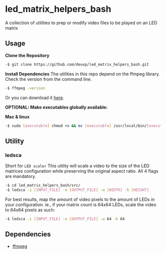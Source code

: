 # led_matrix_helpers_bash

A collection of utilities to prep or modify video files to be played on an LED matrix

## Usage

**Clone the Repository**

```bash
-$ git clone https://github.com/deuxp/led_matrix_helpers_bash.git
```

**Install Dependencies**
The utilities in this repo depend on the ffmpeg library. Check the version from the command line.

```bash
-$ ffmpeg -version
```

Or you can download it [here](https://ffmpeg.org/download.html).

**OPTIONAL: Make executables globally available:**

**Mac & linux**

```bash
-$ sudo [executable] chmod +x && mv [executable] /usr/local/bin/[executable]
```

## Utility

### ledsca

Short for `LED scaler` This utility will scale a video to the size of the LED matrices configuration while preserving the original aspect ratio.
All 4 flags are mandatory.

```bash
-$ cd led_matrix_helpers_bash/src/
-$ ledsca -i [INPUT_FILE] -o [OUTPUT_FILE] -w [WIDTH] -h [HEIGHT]
```

For best results, map the amount of video pixels to the amount of LEDs in your configuration.
ie., if your matrix count is 64x64 LEDs, scale the video to 64x64 pixels as such:

```bash
-$ ledsca -i [INPUT_FILE] -o [OUTPUT_FILE] -w 64 -h 64
```

## Dependencies

-   [ffmpeg](https://ffmpeg.org/download.html)

